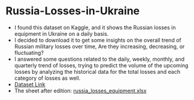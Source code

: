 # Russia-Losses-in-Ukraine

- I found this dataset on Kaggle, and it shows the Russian losses in equipment in Ukraine on a daily basis.
- I decided to download it to get some insights on the overall trend of Russian military losses over time, Are they increasing, decreasing, or fluctuating?
- I answered some questions related to the daily, weekly, monthly, and quarterly trend of losses, trying to predict the volume of the upcoming losses by analyzing the historical data for the total losses and each category of losses as well.
- [Dataset Link](https://www.kaggle.com/datasets/piterfm/2022-ukraine-russian-war/data)
- The sheet after edition: [russia_losses_equipment.xlsx](https://github.com/user-attachments/files/18741233/russia_losses_equipment.xlsx)
